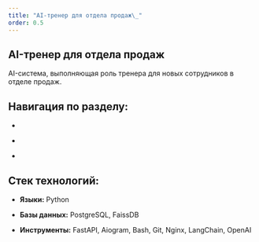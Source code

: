 ```yaml
---
title: "AI-тренер для отдела продаж\_"
order: 0.5
---
```


## AI-тренер для отдела продаж

AI-система, выполняющая роль тренера для новых сотрудников в отделе продаж.

## **Навигация по разделу:**

-   

-   

-   

## **Стек технологий:**

-  **Языки:** Python

-  **Базы данных:** PostgreSQL, FaissDB

-  **Инструменты:** FastAPI, Aiogram, Bash, Git, Nginx, LangChain, OpenAI